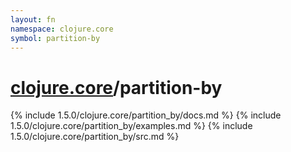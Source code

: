 ```yaml
---
layout: fn
namespace: clojure.core
symbol: partition-by
---
```


# [clojure.core](../)/partition-by

{% include 1.5.0/clojure.core/partition_by/docs.md %}
{% include 1.5.0/clojure.core/partition_by/examples.md %}
{% include 1.5.0/clojure.core/partition_by/src.md %}

